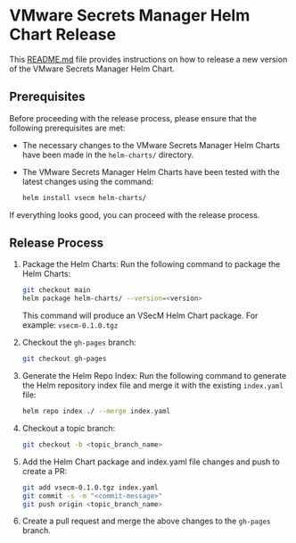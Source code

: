 # VMware Secrets Manager Helm Chart Release

This [README.md](./README.md) file provides instructions on how to release a new 
version of the VMware Secrets Manager Helm Chart.

## Prerequisites

Before proceeding with the release process, please ensure that the following 
prerequisites are met:

- The necessary changes to the VMware Secrets Manager Helm Charts have been made 
  in the `helm-charts/` directory.
- The VMware Secrets Manager Helm Charts have been tested with the latest changes 
  using the command:

  ```bash
  helm install vsecm helm-charts/
  ```

If everything looks good, you can proceed with the release process.

## Release Process

1. Package the Helm Charts:
   Run the following command to package the Helm Charts:

   ```bash
   git checkout main
   helm package helm-charts/ --version=<version>
   ```

   This command will produce an VSecM Helm Chart package. For example: `vsecm-0.1.0.tgz`

2. Checkout the `gh-pages` branch:

   ```bash
   git checkout gh-pages
   ```

3. Generate the Helm Repo Index:
   Run the following command to generate the Helm repository index file and 
   merge it with the existing `index.yaml` file:

   ```bash
   helm repo index ./ --merge index.yaml
   ```

4. Checkout a topic branch:

   ```bash
   git checkout -b <topic_branch_name>
   ```

5. Add the Helm Chart package and index.yaml file changes and push to create a PR:

   ```bash
   git add vsecm-0.1.0.tgz index.yaml
   git commit -s -m "<commit-message>"
   git push origin <topic_branch_name>
   ```

6. Create a pull request and merge the above changes to the `gh-pages` branch.
